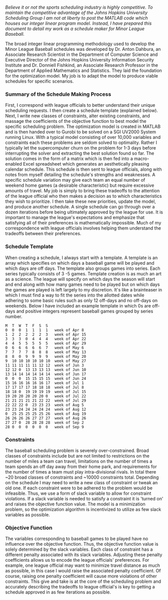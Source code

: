 *Believe it or not the sports scheduling industry is highly competitive. To maintain the competitive advantage of the Johns Hopkins University Scheduling Group I am not at liberty to post the MATLAB code which houses our integer linear program model. Instead, I have prepared this document to detail my work as a schedule maker for Minor League Baseball.*

The broad integer linear programming methodology used to develop the Minor League Baseball schedules was developed by Dr. Anton Dahbura, an Associate Research Scientist in the Department of Computer Science and Executive Director of the Johns Hopkins University Information Security Institute and Dr. Donniell Fishkind, an Associate Research Professor in the Department of Applied Mathematics and Statistics. They laid the foundation for the optimization model. My job is to adapt the model to produce viable schedules for specific scenarios.

### Summary of the Schedule Making Process
First, I correspond with league officials to better understand their unique scheduling requests. I then create a schedule template (explained below). Next, I write new classes of constraints, alter existing constraints, and massage the coefficients of the objective function to best model the specific scheduling problem. The optimization model is created in MATLAB and is then handed over to Gurobi to be solved on a SGI UV2000 System running Linux. With a typical model consisting of over 10,000 variables and constraints each these problems are seldom solved to optimality. Rather I typically let the supercomputer churn on the problem for 1-3 days before interrupting the solver and extracting the best solution found so far. The solution comes in the form of a matrix which is then fed into a macro-enabled Excel spreadsheet which generates an aesthetically pleasing calendar schedule. This schedule is then sent to league officials, along with notes from myself detailing the schedule's strengths and weaknesses. A specific schedule variation may give each team an equal number of weekend home games (a desirable characteristic) but require excessive amounts of travel. My job is simply to bring these tradeoffs to the attention of the league official who then makes a decision as to which characteristics they wish to prioritize. I then take these new priorities, update the model, and produce another schedule. A single schedule can go through over a dozen iterations before being ultimately approved by the league for use. It is important to manage the league's expectations and emphasize that satisfying all of their preferences is mathematically impossible. Much of my correspondence with league officials involves helping them understand the tradeoffs between their preferences.

### Schedule Template
When creating a schedule, I always start with a template. A template is an array which specifies on which days a baseball game will be played and which days are off days. The template also groups games into series. Each series typically consists of 3 -5 games. Template creation is as much an art as a science. The league will specify on which days the season will start and end along with how many games need to be played but on which days the games are played is left largely to my discretion. It's like a brainteaser in which I must find a way to fit the series into the allotted dates while adhering to some basic rules such as only 12 off-days and no off-days on weekends. Below I have included an example template in which 0s are off-days and positive integers represent baseball games grouped by series number.
```
M  T  W  T  F  S  S
0  0  0  1  1  1  1   week of Apr 8                      
1  2  2  2  2  2  3   week of Apr 15
3  3  3  0  4  4  4   week of Apr 22
4  4  5  5  5  5  5   week of Apr 29
0  6  6  6  6  6  7   week of May 6
7  7  7  7  8  8  8   week of May 13
8  8  0  9  9  9  9   week of May 20
9  10 10 10 10 10 10  week of May 27
11 11 11 11 11 12 12  week of Jun 3
12 12 0  13 13 13 13  week of Jun 10
13 14 14 14 14 14 14  week of Jun 17
0  0  0  15 15 15 15  week of Jun 24
15 16 16 16 16 16 17  week of Jul 1
17 17 17 17 18 18 18  week of Jul 8
18 18 0  19 19 19 19  week of Jul 15
19 20 20 20 20 20 0   week of Jul 22
21 21 21 21 21 22 22  week of Jul 29
22 22 22 0  23 23 23  week of Aug 5
23 23 24 24 24 24 24  week of Aug 12
0  25 25 25 25 25 26  week of Aug 19
26 26 26 26 27 27 27  week of Aug 26
27 27 0  28 28 28 28  week of Sep 2
28 0  0  0  0  0  0   week of Sep 9
```

### Constraints
The baseball scheduling problem is severely over-constrained. Broad classes of constraints include but are not limited to restrictions on the number of miles a team can travel, limitations on the number of times a team spends an off day away from their home park, and requirements for the number of times a team must play intra-divisional rivals. In total there ~20 broad classes of constraints and ~10000 constraints total. Depending on the schedule I may need to write a new class of constraint or tweak an old one. If each constraint were to be adhered to the problem would be infeasible. Thus, we use a form of slack variable to allow for constraint violations. If a slack variable is needed to satisfy a constraint it is 'turned on' and raises the objective function value. The model is a minimization problem, so the optimization algorithm is incentivized to utilize as few slack variables as possible.

### Objective Function
The variables corresponding to baseball games to be played have no influence over the objective function. Thus, the objective function value is solely determined by the slack variables. Each class of constraint has a different penalty associated with its slack variables. Adjusting these penalty coefficients allows us to encode the league officials' preferences. For example, one league official may want to minimize travel distance as much as possible, in this case I would raise the associated penalty coefficient. Of course, raising one penalty coefficient will cause more violations of other constraints. This give and take is at the core of the scheduling problem and accurately describing the tradeoffs to league official's is key to getting a schedule approved in as few iterations as possible.
